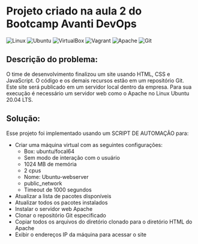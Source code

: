 # Projeto criado na aula 2 do Bootcamp Avanti DevOps
![Linux](https://img.shields.io/badge/Linux-000?style=for-the-badge&logo=linux&logoColor=FCC624)
 ![Ubuntu](https://img.shields.io/badge/Ubuntu-35495E?style=for-the-badge&logo=ubuntu&logoColor=2CA5E0)
 ![VirtualBox](https://img.shields.io/badge/VirtualBox-183A61?logo=virtualbox&logoColor=white&style=for-the-badge
) ![Vagrant](https://img.shields.io/badge/vagrant-%231563FF.svg?style=for-the-badge&logo=vagrant&logoColor=white)
 ![Apache](https://img.shields.io/badge/Apache-CA2136?logo=apache&logoColor=white&style=for-the-badge) ![Git](https://img.shields.io/badge/git-%23F05033.svg?style=for-the-badge&logo=git&logoColor=white)

## Descrição do problema:
O time de desenvolvimento finalizou um site usando HTML, CSS e JavaScript. O código e os demais recursos estão em um repositório Git.
Este site será publicado em um servidor local dentro da empresa. Para sua execução é necessário um servidor web como o Apache no Linux Ubuntu 20.04 LTS.
## Solução:
Esse projeto foi implementado usando um SCRIPT DE AUTOMAÇÃO para:
- Criar uma máquina virtual com as seguintes configurações:
  - Box: ubuntu/focal64
  - Sem modo de interação com o usuário
  - 1024 MB de memória
  - 2 cpus
  - Nome: Ubuntu-webserver
  - public_network
  - Timeout de 1000 segundos
- Atualizar a lista de pacotes disponíveis
- Atualizar todos os pacotes instalados
- Instalar o servidor web Apache
- Clonar o repositório Git especificado
- Copiar todos os arquivos do diretório clonado para o diretório HTML do Apache
- Exibir o endereços IP da máquina para acessar o site
